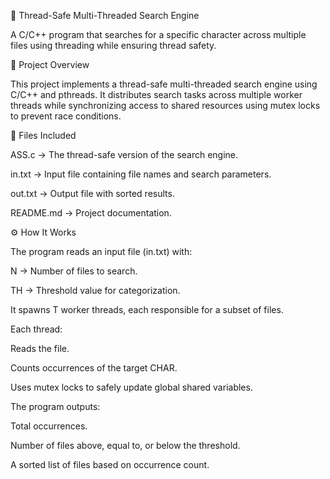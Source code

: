 📌 Thread-Safe Multi-Threaded Search Engine

A C/C++ program that searches for a specific character across multiple files using threading while ensuring thread safety.

🔹 Project Overview

This project implements a thread-safe multi-threaded search engine using C/C++ and pthreads. It distributes search tasks across multiple worker threads while synchronizing access to shared resources using mutex locks to prevent race conditions.

📂 Files Included

ASS.c → The thread-safe version of the search engine.

in.txt → Input file containing file names and search parameters.

out.txt → Output file with sorted results.

README.md → Project documentation.

⚙️ How It Works

The program reads an input file (in.txt) with:

N → Number of files to search.

TH → Threshold value for categorization.

It spawns T worker threads, each responsible for a subset of files.

Each thread:

Reads the file.

Counts occurrences of the target CHAR.

Uses mutex locks to safely update global shared variables.

The program outputs:

Total occurrences.

Number of files above, equal to, or below the threshold.

A sorted list of files based on occurrence count.
